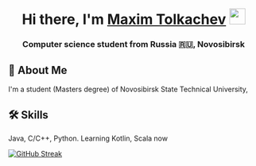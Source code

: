 <h1 align="center">Hi there, I'm <a href="https://vk.com/spherelezy" target="_blank">Maxim Tolkachev</a> 
<img src="https://github.com/blackcater/blackcater/raw/main/images/Hi.gif" length="32" height="32"/></h1>
<h3 align="center">Computer science student from Russia 🇷🇺, Novosibirsk</h3>

## 🚀 About Me
I'm a student (Masters degree) of Novosibirsk State Technical University, 


## 🛠 Skills
Java, C/C++, Python. Learning Kotlin, Scala now

[![GitHub Streak](https://github-readme-streak-stats.herokuapp.com/?user=spherele)](https://git.io/streak-stats)

